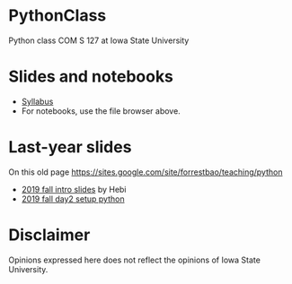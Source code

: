 # PythonClass
Python class COM S 127 at Iowa State University


# Slides and notebooks
* [Syllabus](https://www.dropbox.com/s/3fvc3v8vs5229wd/Syllabus.pdf?dl=0)
* For notebooks, use the file browser above. 

# Last-year slides
On this old page https://sites.google.com/site/forrestbao/teaching/python

* [2019 fall intro slides](Lecture1_Introduction/intro_2019_fall_Hebi.pdf) by Hebi
* [2019 fall day2 setup python](Lecture1_Introduction/day2_setup_python_Hebi.pdf)

# Disclaimer
Opinions expressed here does not reflect the opinions of Iowa State University. 
